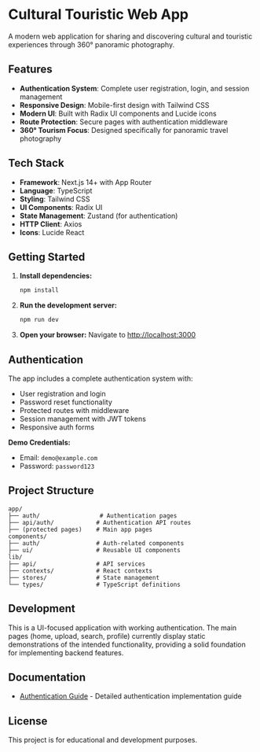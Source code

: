 # Cultural Touristic Web App

A modern web application for sharing and discovering cultural and touristic experiences through 360° panoramic photography.

## Features

- **Authentication System**: Complete user registration, login, and session management
- **Responsive Design**: Mobile-first design with Tailwind CSS
- **Modern UI**: Built with Radix UI components and Lucide icons
- **Route Protection**: Secure pages with authentication middleware
- **360° Tourism Focus**: Designed specifically for panoramic travel photography

## Tech Stack

- **Framework**: Next.js 14+ with App Router
- **Language**: TypeScript
- **Styling**: Tailwind CSS
- **UI Components**: Radix UI
- **State Management**: Zustand (for authentication)
- **HTTP Client**: Axios
- **Icons**: Lucide React

## Getting Started

1. **Install dependencies:**
   ```bash
   npm install
   ```

2. **Run the development server:**
   ```bash
   npm run dev
   ```

3. **Open your browser:**
   Navigate to [http://localhost:3000](http://localhost:3000)

## Authentication

The app includes a complete authentication system with:

- User registration and login
- Password reset functionality
- Protected routes with middleware
- Session management with JWT tokens
- Responsive auth forms

**Demo Credentials:**
- Email: `demo@example.com`
- Password: `password123`

## Project Structure

```
app/
├── auth/                 # Authentication pages
├── api/auth/            # Authentication API routes
├── (protected pages)    # Main app pages
components/
├── auth/                # Auth-related components
├── ui/                  # Reusable UI components
lib/
├── api/                 # API services
├── contexts/            # React contexts
├── stores/              # State management
└── types/               # TypeScript definitions
```

## Development

This is a UI-focused application with working authentication. The main pages (home, upload, search, profile) currently display static demonstrations of the intended functionality, providing a solid foundation for implementing backend features.

## Documentation

- [Authentication Guide](./AUTHENTICATION_README.md) - Detailed authentication implementation guide

## License

This project is for educational and development purposes.
